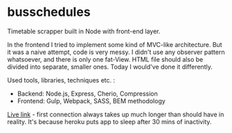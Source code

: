# busschedules
Timetable scrapper built in Node with front-end layer.

In the frontend I tried to implement some kind of MVC-like architecture. But it was a naive attempt, code is very messy. I didn't use any observer pattern whatsoever, and there is only one fat-View. HTML file should also be divided into separate, smaller ones.
Today I would've done it differently.

Used tools, libraries, techniques etc. : 
* Backend: Node.js, Express, Cherio, Compression
* Frontend: Gulp, Webpack, SASS, BEM methodology

[Live link](https://safe-inlet-31992.herokuapp.com/) - first connection always takes up much longer than should have in reality. It's because heroku puts app to sleep after 30 mins of inactivity.
